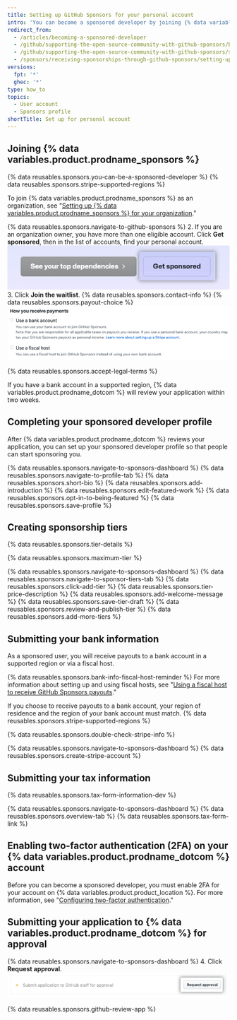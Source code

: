 ```yaml
---
title: Setting up GitHub Sponsors for your personal account
intro: 'You can become a sponsored developer by joining {% data variables.product.prodname_sponsors %}, completing your sponsored developer profile, creating sponsorship tiers, submitting your bank and tax information, and enabling two-factor authentication for your account on {% data variables.product.product_location %}.'
redirect_from:
  - /articles/becoming-a-sponsored-developer
  - /github/supporting-the-open-source-community-with-github-sponsors/becoming-a-sponsored-developer
  - /github/supporting-the-open-source-community-with-github-sponsors/setting-up-github-sponsors-for-your-user-account
  - /sponsors/receiving-sponsorships-through-github-sponsors/setting-up-github-sponsors-for-your-user-account
versions:
  fpt: '*'
  ghec: '*'
type: how_to
topics:
  - User account
  - Sponsors profile
shortTitle: Set up for personal account
---
```


## Joining {% data variables.product.prodname_sponsors %}

{% data reusables.sponsors.you-can-be-a-sponsored-developer %} {% data reusables.sponsors.stripe-supported-regions %}

To join {% data variables.product.prodname_sponsors %} as an organization, see "[Setting up {% data variables.product.prodname_sponsors %} for your organization](/sponsors/receiving-sponsorships-through-github-sponsors/setting-up-github-sponsors-for-your-organization)."

{% data reusables.sponsors.navigate-to-github-sponsors %}
2. If you are an organization owner, you have more than one eligible account. Click **Get sponsored**, then in the list of accounts, find your personal account.
  ![Screenshot of the Get sponsored button](/assets/images/help/sponsors/get-sponsored.png)
3. Click **Join the waitlist**.
{% data reusables.sponsors.contact-info %}
{% data reusables.sponsors.payout-choice %}
  ![Screenshot of option to choose between a bank account and a fiscal host](/assets/images/help/sponsors/user-waitlist-payout-options.png)

{% data reusables.sponsors.accept-legal-terms %}

If you have a bank account in a supported region, {% data variables.product.prodname_dotcom %} will review your application within two weeks.

## Completing your sponsored developer profile

After {% data variables.product.prodname_dotcom %} reviews your application, you can set up your sponsored developer profile so that people can start sponsoring you.

{% data reusables.sponsors.navigate-to-sponsors-dashboard %}
{% data reusables.sponsors.navigate-to-profile-tab %}
{% data reusables.sponsors.short-bio %}
{% data reusables.sponsors.add-introduction %}
{% data reusables.sponsors.edit-featured-work %}
{% data reusables.sponsors.opt-in-to-being-featured %}
{% data reusables.sponsors.save-profile %}

## Creating sponsorship tiers

{% data reusables.sponsors.tier-details %}

{% data reusables.sponsors.maximum-tier %}

{% data reusables.sponsors.navigate-to-sponsors-dashboard %}
{% data reusables.sponsors.navigate-to-sponsor-tiers-tab %}
{% data reusables.sponsors.click-add-tier %}
{% data reusables.sponsors.tier-price-description %}
{% data reusables.sponsors.add-welcome-message %}
{% data reusables.sponsors.save-tier-draft %}
{% data reusables.sponsors.review-and-publish-tier %}
{% data reusables.sponsors.add-more-tiers %}

## Submitting your bank information

As a sponsored user, you will receive payouts to a bank account in a supported region or via a fiscal host.

{% data reusables.sponsors.bank-info-fiscal-host-reminder %} For more information about setting up and using fiscal hosts, see "[Using a fiscal host to receive GitHub Sponsors payouts](/sponsors/receiving-sponsorships-through-github-sponsors/using-a-fiscal-host-to-receive-github-sponsors-payouts)."

If you choose to receive payouts to a bank account, your region of residence and the region of your bank account must match. {% data reusables.sponsors.stripe-supported-regions %}

{% data reusables.sponsors.double-check-stripe-info %}

{% data reusables.sponsors.navigate-to-sponsors-dashboard %}
{% data reusables.sponsors.create-stripe-account %}

## Submitting your tax information

{% data reusables.sponsors.tax-form-information-dev %}

{% data reusables.sponsors.navigate-to-sponsors-dashboard %}
{% data reusables.sponsors.overview-tab %}
{% data reusables.sponsors.tax-form-link %}

## Enabling two-factor authentication (2FA) on your {% data variables.product.prodname_dotcom %} account

Before you can become a sponsored developer, you must enable 2FA for your account on {% data variables.product.product_location %}. For more information, see "[Configuring two-factor authentication](/articles/configuring-two-factor-authentication)."

## Submitting your application to {% data variables.product.prodname_dotcom %} for approval

{% data reusables.sponsors.navigate-to-sponsors-dashboard %}
4. Click **Request approval**.
  ![Request approval button](/assets/images/help/sponsors/request-approval-button.png)

{% data reusables.sponsors.github-review-app %}
